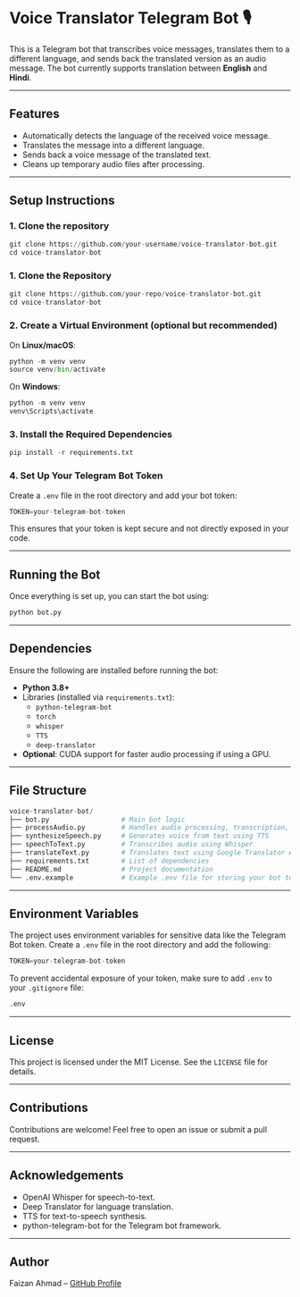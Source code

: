 # **Voice Translator Telegram Bot** 🎙️

This is a Telegram bot that transcribes voice messages, translates them to a different language, and sends back the translated version as an audio message. The bot currently supports translation between **English** and **Hindi**.

---

## **Features**

- Automatically detects the language of the received voice message.
- Translates the message into a different language.
- Sends back a voice message of the translated text.
- Cleans up temporary audio files after processing.

---

## **Setup Instructions**

### **1. Clone the repository**

```python
git clone https://github.com/your-username/voice-translator-bot.git
cd voice-translator-bot
```



### 1. Clone the Repository
```python
git clone https://github.com/your-repo/voice-translator-bot.git
cd voice-translator-bot
```

### 2. Create a Virtual Environment (optional but recommended)
On **Linux/macOS**:
```python
python -m venv venv
source venv/bin/activate
```

On **Windows**:
```python
python -m venv venv
venv\Scripts\activate
```

### 3. Install the Required Dependencies
```python
pip install -r requirements.txt
```

### 4. Set Up Your Telegram Bot Token
Create a `.env` file in the root directory and add your bot token:
```python
TOKEN=your-telegram-bot-token
```
This ensures that your token is kept secure and not directly exposed in your code.

---

## Running the Bot
Once everything is set up, you can start the bot using:
```python
python bot.py
```

---

## Dependencies
Ensure the following are installed before running the bot:
- **Python 3.8+**
- Libraries (installed via `requirements.txt`):
  - `python-telegram-bot`
  - `torch`
  - `whisper`
  - `TTS`
  - `deep-translator`
- **Optional**: CUDA support for faster audio processing if using a GPU.

---

## File Structure
```python
voice-translator-bot/
├── bot.py                  # Main bot logic
├── processAudio.py         # Handles audio processing, transcription, and translation
├── synthesizeSpeech.py     # Generates voice from text using TTS
├── speechToText.py         # Transcribes audio using Whisper
├── translateText.py        # Translates text using Google Translator API
├── requirements.txt        # List of dependencies
├── README.md               # Project documentation
└── .env.example            # Example .env file for storing your bot token
```

---

## Environment Variables
The project uses environment variables for sensitive data like the Telegram Bot token. Create a `.env` file in the root directory and add the following:
```python
TOKEN=your-telegram-bot-token
```

To prevent accidental exposure of your token, make sure to add `.env` to your `.gitignore` file:
```python
.env
```

---

## License
This project is licensed under the MIT License. See the `LICENSE` file for details.

---

## Contributions
Contributions are welcome! Feel free to open an issue or submit a pull request.

---

## Acknowledgements
- OpenAI Whisper for speech-to-text.
- Deep Translator for language translation.
- TTS for text-to-speech synthesis.
- python-telegram-bot for the Telegram bot framework.

---

## Author
Faizan Ahmad – [GitHub Profile](https://github.com/astronerdF/)